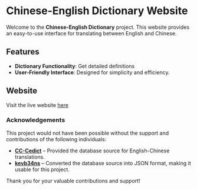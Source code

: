 # Chinese-English Dictionary Website

Welcome to the **Chinese-English Dictionary** project. This website provides an easy-to-use interface for translating between English and Chinese.

## Features

- **Dictionary Functionality**: Get detailed definitions
- **User-Friendly Interface**: Designed for simplicity and efficiency.  

## Website  
Visit the live website [here](http://knyfic.github.io)

### Acknowledgements  

This project would not have been possible without the support and contributions of the following individuals:  

- **[CC-Cedict](https://cc-cedict.org/wiki/)** – Provided the database source for English-Chinese translations.  
- **[kevb34ns](https://github.com/kevb34ns/CEDICT2JSON)** – Converted the database source into JSON format, making it usable for this project.  

Thank you for your valuable contributions and support!
